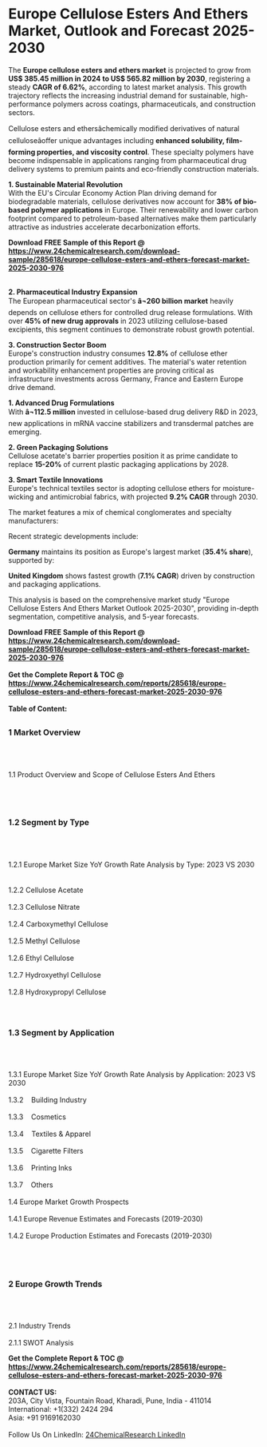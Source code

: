 <h1>Europe Cellulose Esters And Ethers Market, Outlook and Forecast 2025-2030</h1><p>The <strong>Europe cellulose esters and ethers market</strong> is projected to grow from <strong>US$ 385.45 million in 2024 to US$ 565.82 million by 2030</strong>, registering a steady <strong>CAGR of 6.62%</strong>, according to latest market analysis. This growth trajectory reflects the increasing industrial demand for sustainable, high-performance polymers across coatings, pharmaceuticals, and construction sectors.</p><p>Cellulose esters and ethersâchemically modified derivatives of natural celluloseâoffer unique advantages including <strong>enhanced solubility, film-forming properties, and viscosity control</strong>. These specialty polymers have become indispensable in applications ranging from pharmaceutical drug delivery systems to premium paints and eco-friendly construction materials.</p><p><strong>1. Sustainable Material Revolution</strong><br>
With the EU's Circular Economy Action Plan driving demand for biodegradable materials, cellulose derivatives now account for <strong>38% of bio-based polymer applications</strong> in Europe. Their renewability and lower carbon footprint compared to petroleum-based alternatives make them particularly attractive as industries accelerate decarbonization efforts.</p><div><b>Download FREE Sample of this Report @ 
            <a href="https://www.24chemicalresearch.com/download-sample/285618/europe-cellulose-esters-and-ethers-forecast-market-2025-2030-976">
            https://www.24chemicalresearch.com/download-sample/285618/europe-cellulose-esters-and-ethers-forecast-market-2025-2030-976</a></b></div><br><p><strong>2. Pharmaceutical Industry Expansion</strong><br>
The European pharmaceutical sector's <strong>â¬260 billion market</strong> heavily depends on cellulose ethers for controlled drug release formulations. With over <strong>45% of new drug approvals</strong> in 2023 utilizing cellulose-based excipients, this segment continues to demonstrate robust growth potential.</p><p><strong>3. Construction Sector Boom</strong><br>
Europe's construction industry consumes <strong>12.8%</strong> of cellulose ether production primarily for cement additives. The material's water retention and workability enhancement properties are proving critical as infrastructure investments across Germany, France and Eastern Europe drive demand.</p><p><strong>1. Advanced Drug Formulations</strong><br>
With <strong>â¬112.5 million</strong> invested in cellulose-based drug delivery R&amp;D in 2023, new applications in mRNA vaccine stabilizers and transdermal patches are emerging.</p><p><strong>2. Green Packaging Solutions</strong><br>
Cellulose acetate's barrier properties position it as prime candidate to replace <strong>15-20%</strong> of current plastic packaging applications by 2028.</p><p><strong>3. Smart Textile Innovations</strong><br>
Europe's technical textiles sector is adopting cellulose ethers for moisture-wicking and antimicrobial fabrics, with projected <strong>9.2% CAGR</strong> through 2030.</p><p>The market features a mix of chemical conglomerates and specialty manufacturers:</p><p>Recent strategic developments include:</p><p><strong>Germany</strong> maintains its position as Europe's largest market (<strong>35.4% share</strong>), supported by:</p><p><strong>United Kingdom</strong> shows fastest growth (<strong>7.1% CAGR</strong>) driven by construction and packaging applications.</p><p>This analysis is based on the comprehensive market study "Europe Cellulose Esters And Ethers Market Outlook 2025-2030", providing in-depth segmentation, competitive analysis, and 5-year forecasts.</p><div><b>Download FREE Sample of this Report @ 
            <a href="https://www.24chemicalresearch.com/download-sample/285618/europe-cellulose-esters-and-ethers-forecast-market-2025-2030-976">
            https://www.24chemicalresearch.com/download-sample/285618/europe-cellulose-esters-and-ethers-forecast-market-2025-2030-976</a></b></div><br><div><b>Get the Complete Report & TOC @ 
            <a href="https://www.24chemicalresearch.com/reports/285618/europe-cellulose-esters-and-ethers-forecast-market-2025-2030-976">
            https://www.24chemicalresearch.com/reports/285618/europe-cellulose-esters-and-ethers-forecast-market-2025-2030-976</a></b></div><br>
            <b>Table of Content:</b><p><h2><span style="font-size:16px"><strong>1 Market Overview&nbsp;&nbsp; &nbsp;</strong></span></h2><br />
<br />
<p>1.1 Product Overview and Scope of Cellulose Esters And Ethers&nbsp;</p><br />
<br />
<h2><strong><span style="font-size:16px">1.2 Segment by Type&nbsp;&nbsp; &nbsp;</span></strong></h2><br />
<br />
<p>1.2.1 Europe Market Size YoY Growth Rate Analysis by Type: 2023 VS 2030&nbsp;&nbsp; &nbsp;<br /><br />
1.2.2 Cellulose Acetate&nbsp;&nbsp; &nbsp;<br /><br />
1.2.3 Cellulose Nitrate<br /><br />
1.2.4 Carboxymethyl Cellulose<br /><br />
1.2.5 Methyl Cellulose<br /><br />
1.2.6 Ethyl Cellulose<br /><br />
1.2.7 Hydroxyethyl Cellulose<br /><br />
1.2.8 Hydroxypropyl Cellulose<br /><br />
<br />
<h2><span style="font-size:16px"><strong>1.3 Segment by Application&nbsp;&nbsp;</strong></span></h2><br />
<br />
<p>1.3.1 Europe Market Size YoY Growth Rate Analysis by Application: 2023 VS 2030&nbsp;&nbsp; &nbsp;<br /><br />
1.3.2&nbsp;&nbsp; &nbsp;Building Industry<br /><br />
1.3.3&nbsp;&nbsp; &nbsp;Cosmetics<br /><br />
1.3.4&nbsp;&nbsp; &nbsp;Textiles & Apparel<br /><br />
1.3.5&nbsp;&nbsp; &nbsp;Cigarette Filters<br /><br />
1.3.6&nbsp;&nbsp; &nbsp;Printing Inks<br /><br />
1.3.7&nbsp;&nbsp; &nbsp;Others<br /><br />
1.4 Europe Market Growth Prospects&nbsp;&nbsp; &nbsp;<br /><br />
1.4.1 Europe Revenue Estimates and Forecasts (2019-2030)&nbsp;&nbsp; &nbsp;<br /><br />
1.4.2 Europe Production Estimates and Forecasts (2019-2030)&nbsp;&nbsp;</p><br />
<br />
<h2><span style="font-size:16px"><strong>2 Europe Growth Trends&nbsp;&nbsp; &nbsp;</strong></span></h2><br />
<br />
<p>2.1 Industry Trends&nbsp;&nbsp; &nbsp;<br /><br />
2.1.1 SWOT Analysis&nbsp;&nbsp;</p><div><b>Get the Complete Report & TOC @ 
            <a href="https://www.24chemicalresearch.com/reports/285618/europe-cellulose-esters-and-ethers-forecast-market-2025-2030-976">
            https://www.24chemicalresearch.com/reports/285618/europe-cellulose-esters-and-ethers-forecast-market-2025-2030-976</a></b></div><br><b>CONTACT US:</b><br>
            203A, City Vista, Fountain Road, Kharadi, Pune, India - 411014<br>
            International: +1(332) 2424 294<br>
            Asia: +91 9169162030 <br><br>
            Follow Us On LinkedIn: <a href="https://www.linkedin.com/company/24chemicalresearch/">24ChemicalResearch LinkedIn</a>